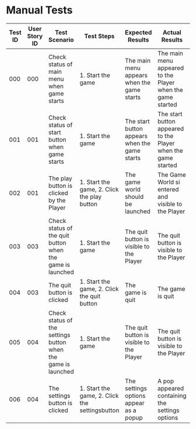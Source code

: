 # Manual Tests
| Test ID | User Story ID | Test Scenario                                                 | Test Steps                                     | Expected Results                              | Actual Results                                                | Pass/Fail |
|---------|---------------|---------------------------------------------------------------|------------------------------------------------|-----------------------------------------------|---------------------------------------------------------------|-----------|
| 000     | 000           | Check status of main menu when game starts                    | 1. Start the game                              | The main menu appears when the game starts    | The main menu appeared to the Player when the game started    | Pass      |
| 001     | 001           | Check status of start button when game starts                 | 1. Start the game                              | The start button appears when the game starts | The start button appeared to the Player when the game started | Pass      |
| 002     | 001           | The play button is clicked by the Player                      | 1. Start the game, 2. Click the play button    | The game world should be launched             | The Game World si entered and visible to the Player           | Pass      |
| 003     | 003           | Check status of the quit button when the game is launched     | 1. Start the game                              | The quit button is visible to the Player      | The quit button is visible to the Player                      | Pass      |
| 004     | 003           | The quit button is clicked                                    | 1. Start the game, 2. Click the quit button    | The game is quit                              | The game is quit                                              | Pass      |
| 005     | 004           | Check status of the settings button when the game is launched | 1. Start the game                              | The quit button is visible to the Player      | The quit button is visible to the Player                      | Pass      |
| 006     | 004           | The settings button is clicked                                | 1. Start the game, 2. Click the settingsbutton | The settings options appear as a popup        | A pop appeared containing the settings options                | Pass      |
